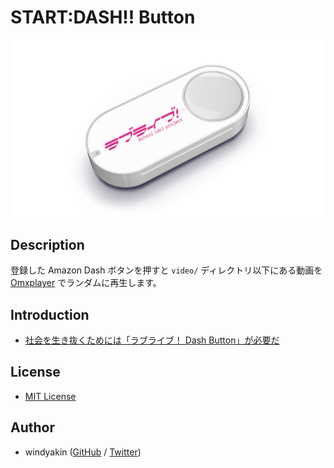 # START:DASH!! Button

![START:DASH!! Button](image.jpg)

## Description

登録した Amazon Dash ボタンを押すと `video/` ディレクトリ以下にある動画を [Omxplayer](https://elinux.org/Omxplayer) でランダムに再生します。

## Introduction

* [社会を生き抜くためには「ラブライブ！ Dash Button」が必要だ](http://windyakin.hateblo.jp/entry/2017/12/25/223524)

## License

* [MIT License](LICENSE)

## Author

* windyakin ([GitHub](https://github.com/windyakin) / [Twitter](https://twitter.com/MITLicense))

